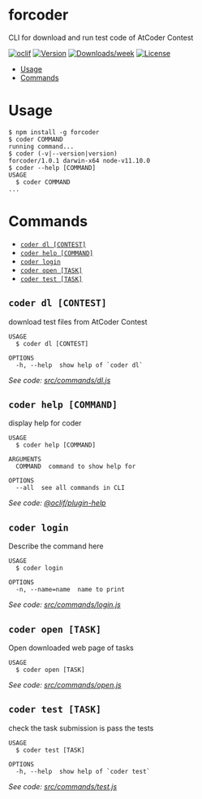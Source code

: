 forcoder
========

CLI for download and run test code of AtCoder Contest

[![oclif](https://img.shields.io/badge/cli-oclif-brightgreen.svg)](https://oclif.io)
[![Version](https://img.shields.io/npm/v/forcoder.svg)](https://npmjs.org/package/forcoder)
[![Downloads/week](https://img.shields.io/npm/dw/forcoder.svg)](https://npmjs.org/package/forcoder)
[![License](https://img.shields.io/npm/l/forcoder.svg)](https://github.com/progfay/forcoder/blob/master/package.json)

<!-- toc -->
* [Usage](#usage)
* [Commands](#commands)
<!-- tocstop -->
# Usage
<!-- usage -->
```sh-session
$ npm install -g forcoder
$ coder COMMAND
running command...
$ coder (-v|--version|version)
forcoder/1.0.1 darwin-x64 node-v11.10.0
$ coder --help [COMMAND]
USAGE
  $ coder COMMAND
...
```
<!-- usagestop -->
# Commands
<!-- commands -->
* [`coder dl [CONTEST]`](#coder-dl-contest)
* [`coder help [COMMAND]`](#coder-help-command)
* [`coder login`](#coder-login)
* [`coder open [TASK]`](#coder-open-task)
* [`coder test [TASK]`](#coder-test-task)

## `coder dl [CONTEST]`

download test files from AtCoder Contest

```
USAGE
  $ coder dl [CONTEST]

OPTIONS
  -h, --help  show help of `coder dl`
```

_See code: [src/commands/dl.js](https://github.com/progfay/forcoder/blob/v1.0.1/src/commands/dl.js)_

## `coder help [COMMAND]`

display help for coder

```
USAGE
  $ coder help [COMMAND]

ARGUMENTS
  COMMAND  command to show help for

OPTIONS
  --all  see all commands in CLI
```

_See code: [@oclif/plugin-help](https://github.com/oclif/plugin-help/blob/v2.1.6/src/commands/help.ts)_

## `coder login`

Describe the command here

```
USAGE
  $ coder login

OPTIONS
  -n, --name=name  name to print
```

_See code: [src/commands/login.js](https://github.com/progfay/forcoder/blob/v1.0.1/src/commands/login.js)_

## `coder open [TASK]`

Open downloaded web page of tasks

```
USAGE
  $ coder open [TASK]
```

_See code: [src/commands/open.js](https://github.com/progfay/forcoder/blob/v1.0.1/src/commands/open.js)_

## `coder test [TASK]`

check the task submission is pass the tests

```
USAGE
  $ coder test [TASK]

OPTIONS
  -h, --help  show help of `coder test`
```

_See code: [src/commands/test.js](https://github.com/progfay/forcoder/blob/v1.0.1/src/commands/test.js)_
<!-- commandsstop -->
